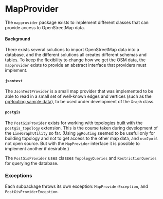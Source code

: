 MapProvider
===========

The `mapprovider` package exists to implement different classes that can provide access to OpenStreetMap data.

#### Background
There exists several solutions to import OpenStreetMap data into a database, and the different solutions all creates different schemas and tables. To keep the flexibility to change how we get the OSM data, the `mapprovider` exists to provide an abstract interface that providers must implement.

#### `jsontest`
The `JsonTestProvider` is a small map provider that was implemented to be able to read in a small set of well-known edges and vertices (such as the [pgRouting sample data](http://docs.pgrouting.org/dev/doc/src/developer/sampledata.html)), to be used under development of the `Graph` class.

#### `postgis`
The `PostGisProvider` exists for working with topologies built with the `postgis_topology` extension. This is the course taken during development of the `LineGraphUtility` so far. (Using `pgRouting` seemed to be useful only for building topology and not to get access to the other map data, and `osm2po` is not open source. But with the `MapProvider` interface it is possible to implement another if desirable.)

The `PostGisProvider` uses classes `TopologyQueries` and `RestrictionQueries` for querying the database.

### Exceptions
Each subpackage throws its own exception: `MapProviderException`, and `PostGisProviderException`.
